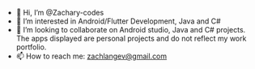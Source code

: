 - 👋 Hi, I’m @Zachary-codes
- 👀 I’m interested in Android/Flutter Development, Java and C#
- 💞️ I’m looking to collaborate on Android studio, Java and C# projects.
The apps displayed are personal projects and do not reflect my work portfolio. 
- 📫 How to reach me: zachlangev@gmail.com

<!---
Zachary-codes is a ✨ special ✨ repository because its `README.md` (this file) appears on your GitHub profile.
You can click the Preview link to take a look at your changes.
--->
